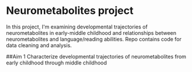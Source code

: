 # Neurometabolites project
In this project, I'm examining developmental trajectories of neurometabolites in early-middle childhood and relationships between neurometabolites and language/reading abilities.
Repo contains code for data cleaning and analysis.

##Aim 1
Characterize developmental trajectories of neurometabolites from early childhood through middle childhood

